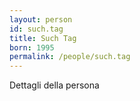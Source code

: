 ```yaml
---
layout: person
id: such.tag
title: Such Tag
born: 1995
permalink: /people/such.tag
---
```


Dettagli della persona 